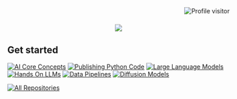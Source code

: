 <a href="https://komarev.com/ghpvc/?username=acceleratescience">
  <img align="right" src="https://komarev.com/ghpvc/?username=acceleratescience&label=Visitors&color=0e75b6&style=flat" alt="Profile visitor" />
</a>

<h1 align="center">
  <a href="https://git.io/typing-svg">
    <img src="https://readme-typing-svg.herokuapp.com/?lines=Welcome+to+Accelerate+Science.&center=true&size=15&pause=10000">
  </a>
</h1>


## Get started
[![AI Core Concepts](https://github-readme-stats.vercel.app/api/pin/?username=acceleratescience&repo=ai-core-concepts&border_color=3336FF&bg_color=0D1117&title_color=C9D1D9&text_color=8B949E&icon_color=7F3FBF)](https://github.com/acceleratescience/ai-core-concepts)
[![Publishing Python Code](https://github-readme-stats.vercel.app/api/pin/?username=acceleratescience&repo=packaging-publishing&border_color=3336FF&bg_color=0D1117&title_color=C9D1D9&text_color=8B949E&icon_color=7F3FBF)](https://github.com/acceleratescience/packaging-publishing)
[![Large Language Models](https://github-readme-stats.vercel.app/api/pin/?username=acceleratescience&repo=large-language-models&border_color=3336FF&bg_color=0D1117&title_color=C9D1D9&text_color=8B949E&icon_color=7F3FBF)](https://github.com/acceleratescience/large-language-models)
[![Hands On LLMs](https://github-readme-stats.vercel.app/api/pin/?username=acceleratescience&repo=hands-on-llms&border_color=3336FF&bg_color=0D1117&title_color=C9D1D9&text_color=8B949E&icon_color=7F3FBF)](https://github.com/acceleratescience/hands-on-llms)
[![Data Pipelines](https://github-readme-stats.vercel.app/api/pin/?username=acceleratescience&repo=data-school-Autumn23&border_color=3336FF&bg_color=0D1117&title_color=C9D1D9&text_color=8B949E&icon_color=7F3FBF)](https://github.com/acceleratescience/data-school-Autumn23)
[![Diffusion Models](https://github-readme-stats.vercel.app/api/pin/?username=acceleratescience&repo=diffusion-models&border_color=3336FF&bg_color=0D1117&title_color=C9D1D9&text_color=8B949E&icon_color=7F3FBF)](https://github.com/acceleratescience/diffusion-models)


<p align="left">
  <a href="https://github.com/acceleratescience?tab=repositories" target="_blank"><img alt="All Repositories" title="All Repositories" src="https://img.shields.io/badge/-All%20Repos-2962FF?style=for-the-badge&logo=koding&logoColor=white"/></a>
</p>
